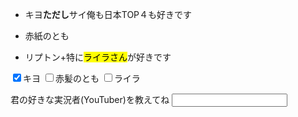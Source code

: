 <!DOCTYPE html>
<html lang="ja">
    <head>
        <meta charset=“utf-8” />
      <title><h1>私の好きな実況者</h1>
      </title>
    </head>
    <body>
<section>
  <ul>   <article><p><li>キヨ<strong>ただし</strong>サイ俺も日本TOP４も好きです</p>
       </article>
      <article>  <p><li>赤紙のとも</p></article>
    <article>  <p><li>リプトン+特に<mark>ライラさん</mark>が好きです</p></article>
    </ul> 
<section>  
    <p><input type="checkbox"name="input11"value="kiyo" checked>キヨ
    <input type="checkbox"name="input11"value="aka" >赤髪のとも
    <input type="checkbox"name="input11"value="re" >ライラ
    </P>
  <form id="top" action="#" method="post"><P>君の好きな実況者(YouTuber)を教えてね
                                   <input type="text" name="input1"></p></form>
    </body>
</html>

